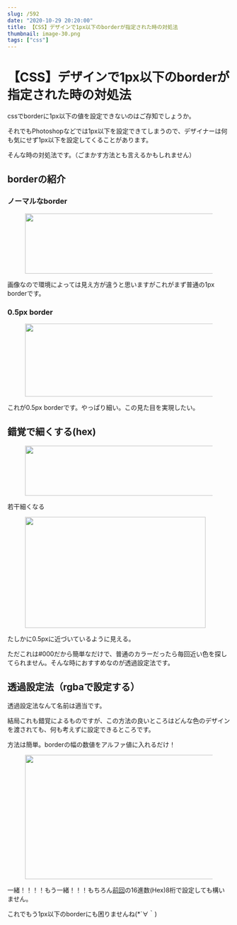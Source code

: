 ```yaml
---
slug: /592
date: "2020-10-29 20:20:00"
title: 【CSS】デザインで1px以下のborderが指定された時の対処法
thumbnail: image-30.png
tags: ["css"]
---
```

# 【CSS】デザインで1px以下のborderが指定された時の対処法
<!-- wp:paragraph -->
<p>cssでborderに1px以下の値を設定できないのはご存知でしょうか。</p>
<!-- /wp:paragraph -->

<!-- wp:paragraph -->
<p>それでもPhotoshopなどでは1px以下を設定できてしまうので、デザイナーは何も気にせず1px以下を設定してくることがあります。</p>
<!-- /wp:paragraph -->

<!-- wp:paragraph -->
<p>そんな時の対処法です。（ごまかす方法とも言えるかもしれません）</p>
<!-- /wp:paragraph -->

<!-- wp:paragraph -->
<p></p>
<!-- /wp:paragraph -->

<!-- wp:heading -->
<h2>borderの紹介</h2>
<!-- /wp:heading -->

<!-- wp:heading {"level":3} -->
<h3>ノーマルなborder</h3>
<!-- /wp:heading -->

<!-- wp:image {"id":596,"width":669,"height":136,"sizeSlug":"large"} -->
<figure class="wp-block-image size-large is-resized"><img src="https://totolog34.com/wp/wp-content/uploads/2020/10/image-25.png" alt="" class="wp-image-596" width="669" height="136"/></figure>
<!-- /wp:image -->

<!-- wp:paragraph -->
<p>画像なので環境によっては見え方が違うと思いますがこれがまず普通の1px borderです。</p>
<!-- /wp:paragraph -->

<!-- wp:heading {"level":3} -->
<h3>0.5px border</h3>
<!-- /wp:heading -->

<!-- wp:image {"id":598,"width":637,"height":165,"sizeSlug":"large"} -->
<figure class="wp-block-image size-large is-resized"><img src="https://totolog34.com/wp/wp-content/uploads/2020/10/image-27.png" alt="" class="wp-image-598" width="637" height="165"/></figure>
<!-- /wp:image -->

<!-- wp:paragraph -->
<p>これが0.5px borderです。やっぱり細い。この見た目を実現したい。</p>
<!-- /wp:paragraph -->

<!-- wp:heading -->
<h2>錯覚で細くする(hex)</h2>
<!-- /wp:heading -->

<!-- wp:image {"id":601,"width":619,"height":113,"sizeSlug":"large"} -->
<figure class="wp-block-image size-large is-resized"><img src="https://totolog34.com/wp/wp-content/uploads/2020/10/image-28.png" alt="" class="wp-image-601" width="619" height="113"/></figure>
<!-- /wp:image -->

<!-- wp:paragraph -->
<p>若干細くなる</p>
<!-- /wp:paragraph -->

<!-- wp:image {"id":602,"width":408,"height":251,"sizeSlug":"large"} -->
<figure class="wp-block-image size-large is-resized"><img src="https://totolog34.com/wp/wp-content/uploads/2020/10/image-29.png" alt="" class="wp-image-602" width="408" height="251"/></figure>
<!-- /wp:image -->

<!-- wp:paragraph -->
<p>たしかに0.5pxに近づいているように見える。</p>
<!-- /wp:paragraph -->

<!-- wp:paragraph -->
<p>ただこれは#000だから簡単なだけで、普通のカラーだったら毎回近い色を探してられません。そんな時におすすめなのが<span class="bold-red">透過設定法</span>です。</p>
<!-- /wp:paragraph -->

<!-- wp:heading -->
<h2>透過設定法（rgbaで設定する）</h2>
<!-- /wp:heading -->

<!-- wp:paragraph -->
<p>透過設定法なんて名前は適当です。</p>
<!-- /wp:paragraph -->

<!-- wp:paragraph -->
<p>結局これも錯覚によるものですが、この方法の良いところはどんな色のデザインを渡されても、何も考えずに設定できるところです。</p>
<!-- /wp:paragraph -->

<!-- wp:paragraph -->
<p>方法は簡単。<span class="bold-red">borderの幅の数値をアルファ値に入れるだけ！</span></p>
<!-- /wp:paragraph -->

<!-- wp:image {"id":603,"width":461,"height":281,"sizeSlug":"large"} -->
<figure class="wp-block-image size-large is-resized"><img src="https://totolog34.com/wp/wp-content/uploads/2020/10/image-30.png" alt="" class="wp-image-603" width="461" height="281"/></figure>
<!-- /wp:image -->

<!-- wp:paragraph -->
<p>一緒！！！！もう一緒！！！もちろん<a href="https://totolog34.com/444/" data-type="URL" data-id="https://totolog34.com/444/">前回</a>の16進数(Hex)8桁で設定しても構いません。</p>
<!-- /wp:paragraph -->

<!-- wp:paragraph -->
<p>これでもう1px以下のborderにも困りませんね(*´∀｀)</p>
<!-- /wp:paragraph -->